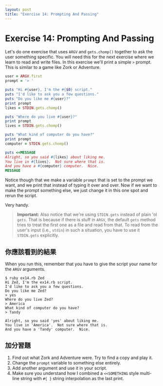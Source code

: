 ```yaml
---
layout: post
title: "Exercise 14: Prompting And Passing"
---
```

# Exercise 14: Prompting And Passing
Let's do one exercise that uses `ARGV` and `gets.chomp()` together to ask the user something specific. You will need this for the next exercise where we learn to read and write files. In this exercise we'll print a simple `>` prompt. This is similar to a game like Zork or Adventure.

```ruby
user = ARGV.first
prompt = '> '

puts "Hi #{user}, I'm the #{$0} script."
puts "I'd like to ask you a few questions."
puts "Do you like me #{user}?"
print prompt
likes = STDIN.gets.chomp()

puts "Where do you live #{user}?"
print prompt
lives = STDIN.gets.chomp()

puts "What kind of computer do you have?"
print prompt
computer = STDIN.gets.chomp()

puts <<MESSAGE
Alright, so you said #{likes} about liking me.
You live in #{lives}.  Not sure where that is.
And you have a #{computer} computer.  Nice.
MESSAGE
```

Notice though that we make a variable `prompt` that is set to the prompt we want, and we print that instead of typing it over and over. Now if we want to make the prompt something else, we just change it in this one spot and rerun the script.

Very handy.

> **Important:** Also notice that we're using `STDIN.gets` instead of plain 'ol `gets`.  That is because if there is stuff in `ARGV`, the default `gets` method tries to treat the first one as a file and read from that. To read from the user's input (i.e., `stdin`) in such a situation, you have to use it `STDIN.gets` explicitly.

## 你應該看到的結果
When you run this, remember that you have to give the script your name for the `ARGV` arguments.

    $ ruby ex14.rb Zed
    Hi Zed, I'm the ex14.rb script.
    I'd like to ask you a few questions.
    Do you like me Zed?
    > yes
    Where do you live Zed?
    > America
    What kind of computer do you have?
    > Tandy
    
    Alright, so you said 'yes' about liking me.
    You live in 'America'.  Not sure where that is.
    And you have a 'Tandy' computer.  Nice.

## 加分習題
1. Find out what Zork and Adventure were. Try to find a copy and play it.
2. Change the `prompt` variable to something else entirely.
3. Add another argument and use it in your script.
4. Make sure you understand how I combined a `<<SOMETHING` style multi-line string with `#{ }` string interpolation as the last print.
